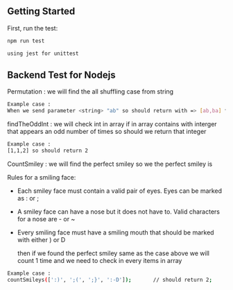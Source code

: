 ## Getting Started


First, run the test:

```bash
npm run test
```

```bash
using jest for unittest
```

## Backend Test for Nodejs

Permutation : we will find the all shuffling case from string
```bash
Example case : 
When we send parameter <string> "ab" so should return with => [ab,ba] for all shufflings case
```
findTheOddInt : we will check int in array if in array contains with interger that appears an odd number of times so should we return that integer 

```bash
Example case : 
[1,1,2] so should return 2 
```

CountSmiley : we will find the perfect smiley so we the perfect smiley is

Rules for a smiling face:
- Each smiley face must contain a valid pair of eyes. Eyes can be marked as : or ;
- A smiley face can have a nose but it does not have to. Valid characters for a nose are - or ~
- Every smiling face must have a smiling mouth that should be marked with either ) or D

  then if we found the perfect smiley same as the case above we will count 1 time and we need to check in every items in array

```bash
Example case : 
countSmileys([':)', ';(', ';}', ':-D']);       // should return 2;
```
  
